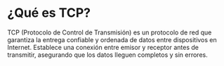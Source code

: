 # ¿Qué es TCP?

TCP (Protocolo de Control de Transmisión) es un protocolo de red que garantiza la entrega confiable y ordenada de datos entre dispositivos en Internet. Establece una conexión entre emisor y receptor antes de transmitir, asegurando que los datos lleguen completos y sin errores.
